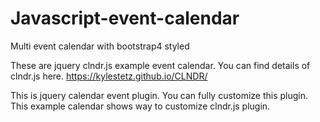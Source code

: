 # Javascript-event-calendar
 Multi event calendar with bootstrap4 styled

These are jquery clndr.js example event calendar.
You can find details of clndr.js here.
https://kylestetz.github.io/CLNDR/

This is jquery calendar event plugin.
You can fully customize this plugin.
This example calendar shows way to customize clndr.js plugin.
